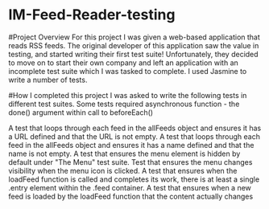 # IM-Feed-Reader-testing
#Project Overview
For this project I was given a web-based application that reads RSS feeds. The original developer of this application saw the value in testing, and started writing their first test suite! Unfortunately, they decided to move on to start their own company and left an application with an incomplete test suite which I was tasked to complete. I used Jasmine to write a number of tests.

#How I completed this project
I was asked to write the following tests in different test suites. Some tests required asynchronous function  - the done() argument within call to beforeEach()

A test that loops through each feed in the allFeeds object and ensures it has a URL defined and that the URL is not empty.
A test that loops through each feed in the allFeeds object and ensures it has a name defined and that the name is not empty.
A test that ensures the menu element is hidden by default under "The Menu" test suite.
Test that ensures the menu changes visibility when the menu icon is clicked.
A test that ensures when the loadFeed function is called and completes its work, there is at least a single .entry element within the .feed container.
A test that ensures when a new feed is loaded by the loadFeed function that the content actually changes
